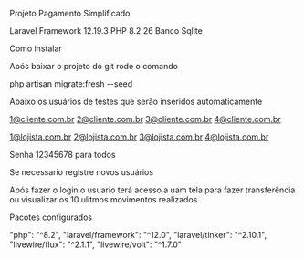 Projeto Pagamento Simplificado

Laravel Framework 12.19.3
PHP 8.2.26
Banco Sqlite

Como instalar

Após baixar o projeto do git rode o comando

php artisan migrate:fresh --seed     

Abaixo os usuários de testes que serão inseridos automaticamente

1@cliente.com.br
2@cliente.com.br
3@cliente.com.br
4@cliente.com.br

1@lojista.com.br
2@lojista.com.br
3@lojista.com.br
4@lojista.com.br

Senha 12345678 para todos

Se necessario registre novos usuários

Após fazer o login o usuario terá acesso a uam tela para fazer transferência ou visualizar os 10 ulitmos movimentos realizados.

Pacotes  configurados

"php": "^8.2",
"laravel/framework": "^12.0",
"laravel/tinker": "^2.10.1",
"livewire/flux": "^2.1.1",
"livewire/volt": "^1.7.0"
